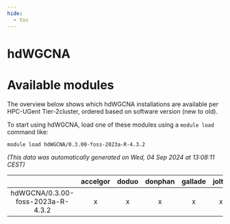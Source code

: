 ```yaml
---
hide:
  - toc
---
```


hdWGCNA
=======

# Available modules


The overview below shows which hdWGCNA installations are available per HPC-UGent Tier-2cluster, ordered based on software version (new to old).

To start using hdWGCNA, load one of these modules using a `module load` command like:

```shell
module load hdWGCNA/0.3.00-foss-2023a-R-4.3.2
```

*(This data was automatically generated on Wed, 04 Sep 2024 at 13:08:11 CEST)*  

| |accelgor|doduo|donphan|gallade|joltik|shinx|skitty|
| :---: | :---: | :---: | :---: | :---: | :---: | :---: | :---: |
|hdWGCNA/0.3.00-foss-2023a-R-4.3.2|x|x|x|x|x|-|x|

